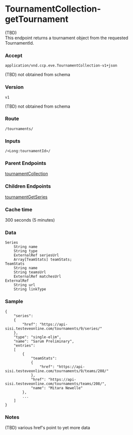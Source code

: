 # TournamentCollection-getTournament
(TBD)  
This endpoint returns a tournament object from the requested TournamentId.

### Accept
`application/vnd.ccp.eve.TournamentCollection-v1+json`

(TBD) not obtained from schema

### Version
`v1`

(TBD) not obtained from schema

### Route
`/tournaments/`

### Inputs

`/<Long:tournamentId>/`

### Parent Endpoints
[tournamentCollection](tournamentCollection.md)

### Children Endpoints
[tournamentGetSeries](tournamentGetSeries.md)

### Cache time

300 seconds (5 minutes)

### Data
    Series
        String name
        String type
        ExternalRef seriesUrl
        Array[TeamStats] teamStats; 
    TeamStats 
        String name 
        String teamsUrl
        ExternalRef matchesUrl 
    ExternalRef
        String url
        String linkType

### Sample

    {
		"series": 
		{
			"href": "https://api-sisi.testeveonline.com/tournaments/9/series/"
		}, 
		"type": "single-elim", 
		"name": "Sarum Preliminary", 
		"entries": 
		[
			{
				"teamStats": 
				{
					"href": "https://api-sisi.testeveonline.com/tournaments/9/teams/208/"
				}, 
				"href": "https://api-sisi.testeveonline.com/tournaments/teams/208/", 
				"name": "Mitara Newelle"
			}, 
			...
		]
	}
        		
### Notes
(TBD) various href's point to yet more data